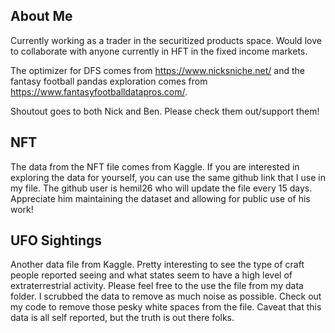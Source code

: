 ## About Me
Currently working as a trader in the securitized products space. 
Would love to collaborate with anyone currently in HFT in the fixed income markets.

The optimizer for DFS comes from https://www.nicksniche.net/ and the fantasy football pandas exploration comes from https://www.fantasyfootballdatapros.com/.

Shoutout goes to both Nick and Ben. Please check them out/support them!

## NFT
The data from the NFT file comes from Kaggle. If you are interested in exploring the data for yourself, you can use the same github link that I use in my file. The github user is hemil26 who will update the file every 15 days. Appreciate him maintaining the dataset and allowing for public use of his work!

## UFO Sightings
Another data file from Kaggle. Pretty interesting to see the type of craft people reported seeing and what states seem to have a high level of extraterrestrial activity. Please feel free to the use the file from my data folder. I scrubbed the data to remove as much noise as possible. Check out my code to remove those pesky white spaces from the file. Caveat that this data is all self reported, but the truth is out there folks.
